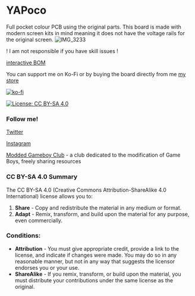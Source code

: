 # YAPoco
Full pocket colour PCB using the original parts. This board is made with modern screen kits in mind meaning it does not have the voltage rails for the original screen.
![IMG_3233](https://github.com/user-attachments/assets/1467b565-ee4c-46fc-b0bd-95ebfb62f689)

! I am not responsible if you have skill issues !

[interactive BOM](https://nataliethenerd.github.io/yap.html)

You can support me on Ko-Fi or by buying the board directly from me [my store](https://nataliethenerd.com/collections/all)

[![ko-fi](https://ko-fi.com/img/githubbutton_sm.svg)](https://ko-fi.com/L4L12T33R)

[![License: CC BY-SA 4.0](https://img.shields.io/badge/License-CC_BY--SA_4.0-lightgrey.svg)](https://creativecommons.org/licenses/by-sa/4.0/)

### Follow me!
[Twitter](https://twitter.com/natalie_thenerd)

[Instagram](https://www.instagram.com/natalie.thenerd/)

[Modded Gameboy Club](https://moddedgameboy.club/) - a club dedicated to the modification of Game Boys, freely sharing resources


### CC BY-SA 4.0 Summary

The CC BY-SA 4.0 (Creative Commons Attribution-ShareAlike 4.0 International) license allows you to:

1. **Share** - Copy and redistribute the material in any medium or format.
2. **Adapt** - Remix, transform, and build upon the material for any purpose, even commercially.

### Conditions:

- **Attribution** - You must give appropriate credit, provide a link to the license, and indicate if changes were made. You may do so in any reasonable manner, but not in any way that suggests the licensor endorses you or your use.
- **ShareAlike** - If you remix, transform, or build upon the material, you must distribute your contributions under the same license as the original.

